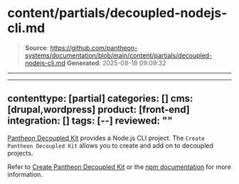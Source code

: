 # content/partials/decoupled-nodejs-cli.md

> **Source**: https://github.com/pantheon-systems/documentation/blob/main/content/partials/decoupled-nodejs-cli.md
> **Generated**: 2025-08-18 09:09:32

---

---
contenttype: [partial]
categories: []
cms: [drupal,wordpress]
product: [front-end]
integration: []
tags: [--]
reviewed: ""
---

[Pantheon Decoupled Kit](https://decoupledkit.pantheon.io/docs/Packages/create-pantheon-decoupled-kit/) provides a Node.js CLI project. The `Create Pantheon Decoupled Kit` allows you to create and add on to decoupled projects.

Refer to [Create Pantheon Decoupled Kit](https://decoupledkit.pantheon.io/docs/Packages/create-pantheon-decoupled-kit/) or the [npm documentation](https://www.npmjs.com/package/create-pantheon-decoupled-kit?activeTab=readme) for more information.
